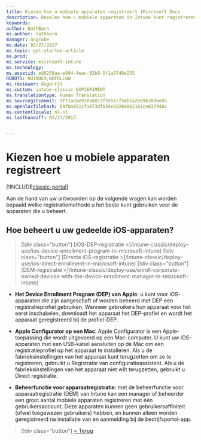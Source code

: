 ```yaml
---
title: Kiezen hoe u mobiele apparaten registreert |Microsoft Docs
description: Bepalen hoe u mobiele apparaten in Intune kunt registreren door enkele eenvoudige vragen te beantwoorden
keywords: 
author: NathBarn
ms.author: nathbarn
manager: angrobe
ms.date: 03/27/2017
ms.topic: get-started-article
ms.prod: 
ms.service: microsoft-intune
ms.technology: 
ms.assetid: ed9250aa-e894-4eac-92b8-5f1a3748e255
ROBOTS: NOINDEX,NOFOLLOW
ms.reviewer: dagerrit
ms.custom: intune-classic EXPIERIMENT
ms.translationtype: Human Translation
ms.sourcegitcommit: 9ff1adae93fe6873f5551cf58b1a2e89638dee85
ms.openlocfilehash: 64f8a051cfa873df034e3d260862181ce637948c
ms.contentlocale: nl-nl
ms.lasthandoff: 05/23/2017


---
```

# <a name="choose-how-to-enroll-mobile-devices"></a>Kiezen hoe u mobiele apparaten registreert

[!INCLUDE[classic-portal](../includes/classic-portal.md)]

Aan de hand van uw antwoorden op de volgende vragen kan worden bepaald welke registratiemethode u het beste kunt gebruiken voor de apparaten die u beheert.

## <a name="how-will-you-manage-shared-ios-devices"></a>**Hoe beheert u uw gedeelde iOS-apparaten?**

> [!div class="button"]
[iOS-DEP-registratie >]/intune-classic/deploy-use/ios-device-enrollment-program-in-microsoft-intune) [!div class="button"]
> [Directe iOS-registratie >]/intune-classic/deploy-use/ios-direct-enrollment-in-microsoft-intune) [!div class="button"]
[DEM-registratie >]/intune-classic/deploy-use/enroll-corporate-owned-devices-with-the-device-enrollment-manager-in-microsoft-intune)

  - **Het Device Enrollment Program (DEP) van Apple**: u kunt voor iOS-apparaten die zijn aangeschaft of worden beheerd met DEP een registratieprofiel gebruiken. Wanneer gebruikers hun apparaat voor het eerst inschakelen, downloadt het apparaat het DEP-profiel en wordt het apparaat geregistreerd bij de profiel-DEP.

  - **Apple Configurator op een Mac**: Apple Configurator is een Apple-toepassing die wordt uitgevoerd op een Mac-computer. U kunt uw iOS-apparaten met een USB-kabel aansluiten op de Mac om een registratieprofiel op het apparaat te installeren. Als u de fabrieksinstellingen van het apparaat kunt terugzetten om ze te registreren, gebruikt u Registratie van configuratieassistent. Als u de fabrieksinstellingen van het apparaat niet wilt terugzetten, gebruikt u Direct registratie.

  - **Beheerfunctie voor apparaatregistratie**: met de beheerfunctie voor apparaatregistratie (DEM) van Intune kan een manager of beheerder een groot aantal mobiele apparaten registreren met één gebruikersaccount. Deze apparaten kunnen geen gebruikersaffiniteit (ofwel toegewezen gebruikers) hebben, en kunnen alleen worden geregistreerd na installatie van en aanmelding bij de bedrijfsportal-app.

> [!div class="button"]
[< Terug](choose-how-to-enroll-devices3.md)

